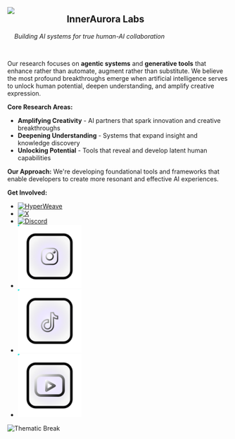 [<img src="https://raw.githubusercontent.com/InnerAurora/.github/d4a1dfba63d6f7e126eae4aa1b0277e375efa087/assets/icon.svg" align="left" width="120">](https://innerauroralabs.com)

## &nbsp;&nbsp; InnerAurora Labs

&nbsp;&nbsp;&nbsp; *Building AI systems for true human-AI collaboration*

<br clear="left"/>

Our research focuses on **agentic systems** and **generative tools** that enhance rather than automate, augment rather than substitute. We believe the most profound breakthroughs emerge when artificial intelligence serves to unlock human potential, deepen understanding, and amplify creative expression.

**Core Research Areas:**
- **Amplifying Creativity** - AI partners that spark innovation and creative breakthroughs
- **Deepening Understanding** - Systems that expand insight and knowledge discovery
- **Unlocking Potential** - Tools that reveal and develop latent human capabilities

**Our Approach:**
We're developing foundational tools and frameworks that enable developers to create more resonant and effective AI experiences.

<!--
### Featured Projects

**[HyperWeave][hyperweave]**

### Get Involved
-->

**Get Involved:**
- [<img src="https://raw.githubusercontent.com/InnerAurora/.github/fd3bbba6cfc8c89dddae37a683cbab70300cca47/assets/icons/hyperweave.svg" width="30%" alt="HyperWeave">][hyperweave]
- [<img src="https://raw.githubusercontent.com/InnerAurora/.github/fd3bbba6cfc8c89dddae37a683cbab70300cca47/assets/icons/x.svg" width="30%" alt="X">][x]
- [<img src="https://raw.githubusercontent.com/InnerAurora/.github/fd3bbba6cfc8c89dddae37a683cbab70300cca47/assets/icons/discord.svg" width="30%" alt="Discord">][discord]
- [<img src="/assets/icons/instagram.svg" width="30%" alt="Instagram">](https://www.instagram.com/innerauroralabs/)
- [<img src="/assets/icons/tiktok.svg" width="30%" alt="TikTok">](https://www.tiktok.com/@innerauroralabs)
- [<img src="/assets/icons/youtube.svg" width="30%" alt="YouTube">](https://www.youtube.com/@InnerAuroraLabs)

<img
    src="https://raw.githubusercontent.com/InnerAurora/.github/d4a1dfba63d6f7e126eae4aa1b0277e375efa087/assets/divider.svg"
    alt="Thematic Break"
    width="100%"
    height="auto"
/>

<!-- 
<!-- GITHUB README VERSION — single image + image map (aligned rows, full-card hitboxes)
<img
  src="./assets/social-ribbons.svg?sanitize=true"
  alt="HyperWeave Social Links"
  width="920"
  height="340"
  usemap="#social-links"
/>

<map name="social-links">
  <area shape="rect" coords="40,50,400,114" href="https://discord.gg/wVmcAZPQZ8" alt="Discord" />
  <area shape="rect" coords="500,50,860,114" href="https://x.com/InnerAuroraLabs" alt="X" />
  <area shape="rect" coords="40,196,400,260" href="https://github.com/InnerAurora/hyperweave" alt="Try HyperWeave" />
  <area shape="rect" coords="500,196,860,260" href="https://github.com/InnerAurora/hyperweave" alt="Docs & Guides" />
</map>
-->

<!-- REFERENCE LINKS -->
[hyperweave]: https://github.com/InnerAurora/hyperweave
[discord]: https://discord.gg/wVmcAZPQZ8
[x]: https://x.com/InnerAuroraLabs
